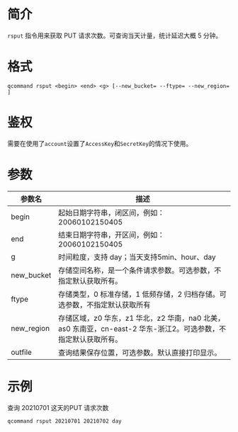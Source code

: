 # 简介

`rsput` 指令用来获取 PUT 请求次数。可查询当天计量，统计延迟大概 5 分钟。


# 格式
```
qcommand rsput <begin> <end> <g> [--new_bucket= --ftype= --new_region= ]
```

# 鉴权

需要在使用了`account`设置了`AccessKey`和`SecretKey`的情况下使用。

# 参数

|参数名|描述|
|-----|-----|
|begin|起始日期字符串，闭区间，例如： 20060102150405|
|end| 结束日期字符串，开区间，例如： 20060102150405|
|g|时间粒度，支持 day；当天支持5min、hour、day|
|new_bucket|存储空间名称，是一个条件请求参数。可选参数，不指定默认获取所有。|
|ftype|存储类型，0 标准存储，1 低频存储，2 归档存储。可选参数，不指定默认获取所有|
|new_region|存储区域，z0 华东，z1 华北，z2 华南，na0 北美，as0 东南亚，cn-east-2 华东-浙江2。可选参数，不指定默认获取所有。|
|outfile| 查询结果保存位置，可选参数。默认直接打印显示。|

# 示例

查询 20210701 这天的PUT 请求次数
```
qcommand rsput 20210701 20210702 day
```

